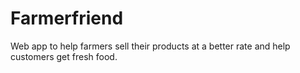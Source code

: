 # Farmerfriend
Web app to help farmers sell their products at a better rate and help customers get fresh food.
